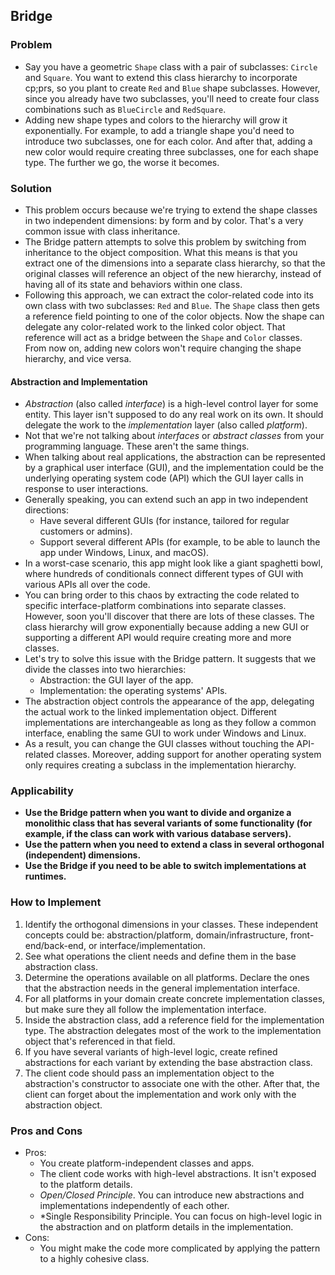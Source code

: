 ## Bridge

### Problem
- Say you have a geometric `Shape` class with a pair of subclasses: `Circle` and `Square`. You want to extend this class hierarchy to incorporate cp;prs, so you plant to create `Red` and `Blue` shape subclasses. However, since you already have two subclasses, you'll need to create four class combinations such as `BlueCircle` and `RedSquare`.
- Adding new shape types and colors to the hierarchy will grow it exponentially. For example, to add a triangle shape you'd need to introduce two subclasses, one for each color. And after that, adding a new color would require creating three subclasses, one for each shape type. The further we go, the worse it becomes.

### Solution
- This problem occurs because we're trying to extend the shape classes in two independent dimensions: by form and by color. That's a very common issue with class inheritance.
- The Bridge pattern attempts to solve this problem by switching from inheritance to the object composition. What this means is that you extract one of the dimensions into a separate class hierarchy, so that the original classes will reference an object of the new hierarchy, instead of having all of its state and behaviors within one class.
- Following this approach, we can extract the color-related code into its own class with two subclasses: `Red` and `Blue`. The `Shape` class then gets a reference field pointing to one of the color objects. Now the shape can delegate any color-related work to the linked color object. That reference will act as a bridge between the `Shape` and `Color` classes. From now on, adding new colors won't require changing the shape hierarchy, and vice versa.

#### Abstraction and Implementation
- *Abstraction* (also called *interface*) is a high-level control layer for some entity. This layer isn't supposed to do any real work on its own. It should delegate the work to the *implementation* layer (also called *platform*).
- Not that we're not talking about *interfaces* or *abstract classes* from your programming language. These aren't the same things.
- When talking about real applications, the abstraction can be represented by a graphical user interface (GUI), and the implementation could be the underlying operating system code (API) which the GUI layer calls in response to user interactions.
- Generally speaking, you can extend such an app in two independent directions:
  - Have several different GUIs (for instance, tailored for regular customers or admins).
  - Support several different APIs (for example, to be able to launch the app under Windows, Linux, and macOS).
- In a worst-case scenario, this app might look like a giant spaghetti bowl, where hundreds of conditionals connect different types of GUI with various APIs all over the code.
- You can bring order to this chaos by extracting the code related to specific interface-platform combinations into separate classes. However, soon you'll discover that there are lots of these classes. The class hierarchy will grow exponentially because adding a new GUI or supporting a different API would require creating more and more classes.
- Let's try to solve this issue with the Bridge pattern. It suggests that we divide the classes into two hierarchies:
  - Abstraction: the GUI layer of the app.
  - Implementation: the operating systems' APIs.
- The abstraction object controls the appearance of the app, delegating the actual work to the linked implementation object. Different implementations are interchangeable as long as they follow a common interface, enabling the same GUI to work under Windows and Linux.
- As a result, you can change the GUI classes without touching the API-related classes. Moreover, adding support for another operating system only requires creating a subclass in the implementation hierarchy.

### Applicability
- **Use the Bridge pattern when you want to divide and organize a monolithic class that has several variants of some functionality (for example, if the class can work with various database servers).**
- **Use the pattern when you need to extend a class in several orthogonal (independent) dimensions.**
- **Use the Bridge if you need to be able to switch implementations at runtimes.**

### How to Implement
1. Identify the orthogonal dimensions in your classes. These independent concepts could be: abstraction/platform, domain/infrastructure, front-end/back-end, or interface/implementation.
2. See what operations the client needs and define them in the base abstraction class.
3. Determine the operations available on all platforms. Declare the ones that the abstraction needs in the general implementation interface.
4. For all platforms in your domain create concrete implementation classes, but make sure they all follow the implementation interface.
5. Inside the abstraction class, add a reference field for the implementation type. The abstraction delegates most of the work to the implementation object that's referenced in that field.
6. If you have several variants of high-level logic, create refined abstractions for each variant by extending the base abstraction class.
7. The client code should pass an implementation object to the abstraction's constructor to associate one with the other. After that, the client can forget about the implementation and work only with the abstraction object.

### Pros and Cons
- Pros:
  - You create platform-independent classes and apps.
  - The client code works with high-level abstractions. It isn't exposed to the platform details.
  - *Open/Closed Principle*. You can introduce new abstractions and implementations independently of each other.
  - *Single Responsibility Principle. You can focus on high-level logic in the abstraction and on platform details in the implementation.
- Cons:
  - You might make the code more complicated by applying the pattern to a highly cohesive class.
